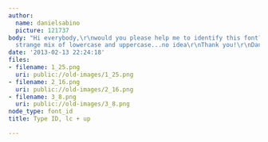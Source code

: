 ```yaml
---
author:
  name: danielsabino
  picture: 121737
body: "Hi everybody,\r\nwould you please help me to identify this font? It has this
  strange mix of lowercase and uppercase...no idea\r\nThank you!\r\nDaniel"
date: '2013-02-13 22:24:18'
files:
- filename: 1_25.png
  uri: public://old-images/1_25.png
- filename: 2_16.png
  uri: public://old-images/2_16.png
- filename: 3_8.png
  uri: public://old-images/3_8.png
node_type: font_id
title: Type ID, lc + up

---
```

